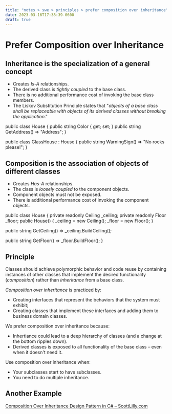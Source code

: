 ```yaml
---
title: "notes > swe > principles > prefer composition over inheritance"
date: 2023-03-16T17:38:39-0600
draft: true
---
```

# Prefer Composition over Inheritance
## Inheritance is the specialization of a general concept
- Creates *Is-A* relationships.
- The derived class is *tightly coupled* to the base class.
- There is no additional performance cost of invoking the base class members.
- The Liskov Substitution Principle states that "*objects of a base class shall be replaceable with objects of its derived classes without breaking the application*."

public class House {
public string Color { get; set; }
public string GetAddress() => "Address";
}

public class GlassHouse : House {
public string WarningSign() => "No rocks please!";
}

## Composition is the association of objects of different classes
- Creates *Has-A* relationships.
- The class is *loosely coupled* to the component objects.
- Component objects must not be exposed.
- There is additional performance cost of invoking the component objects.

public class House {
private readonly Ceiling _ceiling;
private readonly Floor _floor;
public House() {
_ceiling = new Ceiling();
_floor = new Floor();
}

public string GetCeiling() => _ceiling.BuildCeiling();

public string GetFloor() => _floor.BuildFloor();
}

## Principle
Classes should achieve polymorphic behavior and code reuse by containing instances of other classes that implement the desired functionality (*composition*) rather than *inheritance* from a base class.

*Composition over inheritance* is practiced by:
- Creating interfaces that represent the behaviors that the system must exhibit;
- Creating classes that implement these interfaces and adding them to business domain classes.

We prefer composition over inheritance because:
- Inhertiance could lead to a deep hierarchy of classes (and a change at the bottom ripples down).
- Derived classes is exposed to all functionality of the base class – even when it doesn't need it.

Use composition over inheritance when:
- Your subclasses start to have subclasses.
- You need to do multiple inheritance.

## Another Example
[Composition Over Inheritance Design Pattern in C# – ScottLilly.com](https://scottlilly.com/c-design-patterns-composition-over-inheritance/)